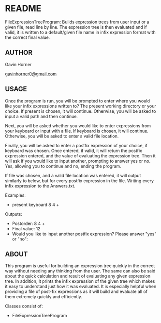 # README
FileExpressionTreeProgram: Builds expression trees from user input or a given file, read line by line. The expression tree is then evaluated and if valid, it is written to a default/given file name in infix expression format with the correct final value.

## AUTHOR
Gavin Horner

gavinhorner0@gmail.com

## USAGE
Once the program is run, you will be prompted to enter where you would like your infix expressions written to? The present working directory or
your choice. If present is chosen, it will continue. Otherwise, you will be asked to input a valid path and then continue.

Next, you will be asked whether you would like to enter expressions from your keyboard or input with a file. If keyboard is chosen, it will continue.
Otherwise, you will be asked to enter a valid file location.

Finally, you will be asked to enter a postfix expression of your choice, if keyboard was chosen. Once entered, if valid, it will return the postfix expression entered, and the value of evaluating the expression tree. Then it will ask if you would like to input another, prompting to answer yes or no. Yes, allowing you to continue and no, ending the program.

If file was chosen, and a valid file location was entered, it will output similarly to below, but for every postfix expression in the file. Writing every infix expression to the Answers.txt.

Examples:
 - present keyboard 8 4 + 

Outputs:
 - Postorder: 8 4 +
 - Final value: 12
 - Would you like to input another postfix expression? Please answer "yes" or "no":

## ABOUT
This program is useful for building an expression tree quickly in the correct way without needing any thinking from the user. The same can also be said about the quick calculation and result of evaluating any given expression tree. In addition, it prints the infix expression of the given tree which makes it easy to understand just how it was evaluated.
It is especially helpful when providing a file of post-fix expressions as it will build and evaluate all of them extremely quickly and efficiently.

Classes consist of:
- FileExpressionTreeProgram
